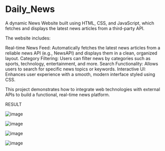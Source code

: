 # Daily_News
A dynamic News Website built using HTML, CSS, and JavaScript, which fetches and displays the latest news articles from a third-party API.

The website includes:

Real-time News Feed: Automatically fetches the latest news articles from a reliable news API (e.g., NewsAPI) and displays them in a clean, organized layout.
Category Filtering: Users can filter news by categories such as sports, technology, entertainment, and more.
Search Functionality: Allows users to search for specific news topics or keywords.
Interactive UI: Enhances user experience with a smooth, modern interface styled using CSS.

This project demonstrates how to integrate web technologies with external APIs to build a functional, real-time news platform.

RESULT

![image](https://github.com/user-attachments/assets/8652e9df-5d13-4506-8c55-1f081772d5f7)

![image](https://github.com/user-attachments/assets/b4a4a473-1eaa-4a8c-aaf3-58767b13dcd3)

![image](https://github.com/user-attachments/assets/069f9e23-1330-46c7-9557-243a02597ac3)

![image](https://github.com/user-attachments/assets/4c7380ab-dcb7-4741-a6ba-7a39478f6068)

